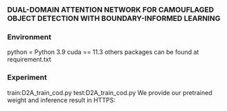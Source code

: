 ### DUAL-DOMAIN ATTENTION NETWORK FOR CAMOUFLAGED OBJECT DETECTION WITH BOUNDARY-INFORMED LEARNING
### Environment      
python = Python 3.9  cuda == 11.3    others packages can be found at requirement.txt
### Experiment 
train:D2A_train_cod.py  test:D2A_train_cod.py
We provide our pretrained weight and inference result in HTTPS:
